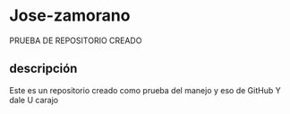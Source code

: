 # Jose-zamorano
PRUEBA DE REPOSITORIO CREADO

## descripción
Este es un repositorio creado como prueba del manejo y eso de GitHub
Y dale U carajo
